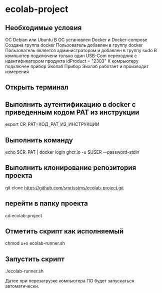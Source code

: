 # ecolab-project

## Необходимые условия
  ОС Debian или Ubuntu
  В ОС установлен Docker и Docker-compose 
  Создана группа docker
  Пользователь добавлен в группу docker
  Пользователь является администратором и добавлен в группу sudo
  В компьютер подключени только один USB-Com переходник с идентификатором продукта idProduct = "2303"
  К комрьютеру подключен прибор Эколаб
  Прибор Эколаб работает и производит измерения

## Открыть терминал

## Выполнить аутентификацию в docker с приведенным кодом PAT из инструкции
  export CR_PAT=КОД_PAT_ИЗ_ИНСТРУКЦИИ

## Выполнить команду
  echo $CR_PAT | docker login ghcr.io -u $USER --password-stdin
  
## Выполнить клонирование репозитория проекта
  git clone https://github.com/smrtsstms/ecolab-project.git
  
## перейти в папку проекта
  cd ecolab-project
  
## Отметить скрипт как исполняемый 
  chmod u+x ecolab-runner.sh
  
## Запустить скрипт

  ./ecolab-runner.sh

Датее при перезагрузке компьютера ПО будет запускаться автоматически. 

